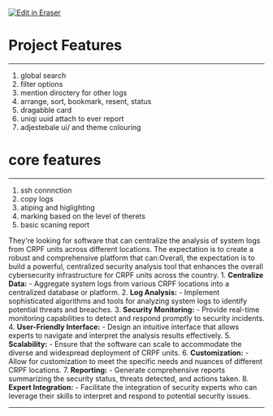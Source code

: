 <p><a target="_blank" href="https://app.eraser.io/workspace/joqkTxzhnzGMOs9se2ym" id="edit-in-eraser-github-link"><img alt="Edit in Eraser" src="https://firebasestorage.googleapis.com/v0/b/second-petal-295822.appspot.com/o/images%2Fgithub%2FOpen%20in%20Eraser.svg?alt=media&amp;token=968381c8-a7e7-472a-8ed6-4a6626da5501"></a></p>



# Project Features
---

1. global search
2. filter options 
3. mention diroctery for other logs
4. arrange, sort, bookmark, resent, status 
5. dragabble card
6. uniqi uuid attach to ever report
7. adjestebale ui/ and theme colouring
# core features
---

1. ssh connnction 
2. copy logs 
3. atiping and higlighting
4. marking based on the level of therets 
5. basic scaning report

They're looking for software that can centralize the analysis of system logs from CRPF units across different locations. The expectation is to create a robust and comprehensive platform that can:Overall, the expectation is to build a powerful, centralized security analysis tool that enhances the overall cybersecurity infrastructure for CRPF units across the country.
    1. **Centralize Data:**
        - Aggregate system logs from various CRPF locations into a centralized database or platform.
    2. **Log Analysis:**
        - Implement sophisticated algorithms and tools for analyzing system logs to identify potential threats and breaches.
    3. **Security Monitoring:**
        - Provide real-time monitoring capabilities to detect and respond promptly to security incidents.
    4. **User-Friendly Interface:**
        - Design an intuitive interface that allows experts to navigate and interpret the analysis results effectively.
    5. **Scalability:**
        - Ensure that the software can scale to accommodate the diverse and widespread deployment of CRPF units.
    6. **Customization:**
        - Allow for customization to meet the specific needs and nuances of different CRPF locations.
    7. **Reporting:**
        - Generate comprehensive reports summarizing the security status, threats detected, and actions taken.
    8. **Expert Integration:**
        - Facilitate the integration of security experts who can leverage their skills to interpret and respond to potential security issues.

---




<!--- Eraser file: https://app.eraser.io/workspace/joqkTxzhnzGMOs9se2ym --->